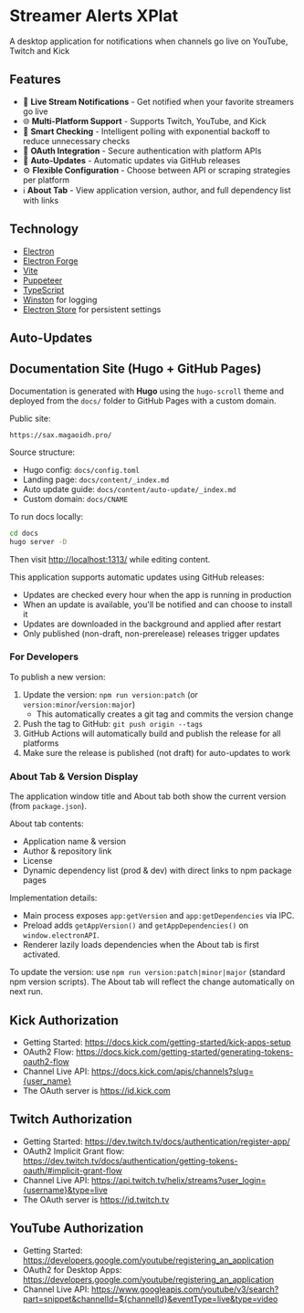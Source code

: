 # Streamer Alerts XPlat

A desktop application for notifications when channels go live on YouTube, Twitch and Kick

## Features

- 🔴 **Live Stream Notifications** - Get notified when your favorite streamers go live
- 🌐 **Multi-Platform Support** - Supports Twitch, YouTube, and Kick
- 🤖 **Smart Checking** - Intelligent polling with exponential backoff to reduce unnecessary checks
- 🔐 **OAuth Integration** - Secure authentication with platform APIs
- 🔄 **Auto-Updates** - Automatic updates via GitHub releases
- ⚙️ **Flexible Configuration** - Choose between API or scraping strategies per platform
- ℹ️ **About Tab** - View application version, author, and full dependency list with links

## Technology

- [Electron](https://www.electronjs.org/)
- [Electron Forge](https://www.electronforge.io/)
- [Vite](https://vitejs.dev/)
- [Puppeteer](https://pptr.dev/)
- [TypeScript](https://www.typescriptlang.org/)
- [Winston](https://github.com/winstonjs/winston) for logging
- [Electron Store](https://github.com/sindresorhus/electron-store) for persistent settings

## Auto-Updates

## Documentation Site (Hugo + GitHub Pages)

Documentation is generated with **Hugo** using the `hugo-scroll` theme and deployed from the `docs/` folder to GitHub Pages with a custom domain.

Public site:

```text
https://sax.magaoidh.pro/
```

Source structure:

- Hugo config: `docs/config.toml`
- Landing page: `docs/content/_index.md`
- Auto update guide: `docs/content/auto-update/_index.md`
- Custom domain: `docs/CNAME`

To run docs locally:

```bash
cd docs
hugo server -D
```

Then visit <http://localhost:1313/> while editing content.

This application supports automatic updates using GitHub releases:

- Updates are checked every hour when the app is running in production
- When an update is available, you'll be notified and can choose to install it
- Updates are downloaded in the background and applied after restart
- Only published (non-draft, non-prerelease) releases trigger updates

### For Developers

To publish a new version:

1. Update the version: `npm run version:patch` (or `version:minor`/`version:major`)
   - This automatically creates a git tag and commits the version change
2. Push the tag to GitHub: `git push origin --tags`
3. GitHub Actions will automatically build and publish the release for all platforms
4. Make sure the release is published (not draft) for auto-updates to work

### About Tab & Version Display

The application window title and About tab both show the current version (from `package.json`).

About tab contents:

- Application name & version
- Author & repository link
- License
- Dynamic dependency list (prod & dev) with direct links to npm package pages

Implementation details:

- Main process exposes `app:getVersion` and `app:getDependencies` via IPC.
- Preload adds `getAppVersion()` and `getAppDependencies()` on `window.electronAPI`.
- Renderer lazily loads dependencies when the About tab is first activated.

To update the version: use `npm run version:patch|minor|major` (standard npm version scripts). The About tab will reflect the change automatically on next run.

## Kick Authorization

- Getting Started: <https://docs.kick.com/getting-started/kick-apps-setup>
- OAuth2 Flow: <https://docs.kick.com/getting-started/generating-tokens-oauth2-flow>
- Channel Live API: <https://docs.kick.com/apis/channels?slug={user_name}>
- The OAuth server is <https://id.kick.com>

## Twitch Authorization

- Getting Started: <https://dev.twitch.tv/docs/authentication/register-app/>
- OAuth2 Implicit Grant flow: <https://dev.twitch.tv/docs/authentication/getting-tokens-oauth/#implicit-grant-flow>
- Channel Live API: <https://api.twitch.tv/helix/streams?user_login={username}&type=live>
- The OAuth server is <https://id.twitch.tv>

## YouTube Authorization

- Getting Started: <https://developers.google.com/youtube/registering_an_application>
- OAuth2 for Desktop Apps: <https://developers.google.com/youtube/registering_an_application>
- Channel Live API: <https://www.googleapis.com/youtube/v3/search?part=snippet&channelId=${channelId}&eventType=live&type=video>
